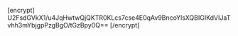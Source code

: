 [encrypt]
U2FsdGVkX1/u4JqHwtwQjQKTR0KLcs7cse4E0qAv9BncoYlsXQBIGIKdVIJaTvhh3mYbjgpPzgBgO/tGzBpy0Q==
[/encrypt]